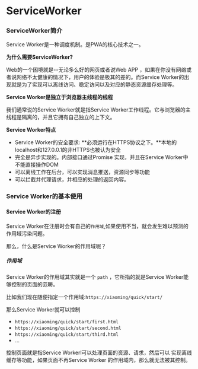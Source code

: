 # ServiceWorker

### ServiceWorker简介

Service Worker是一种调度机制。是PWA的核心技术之一。

**为什么需要ServiceWorker?**

Web的一个困境就是--无论多么好的网页或者说Web APP ，如果在你没有网络或者说网络不太健康的情况下，用户的体验是极其的差的。而Service Worker的出现就是为了实现可以离线访问、稳定访问以及对应的静态资源缓存处理等。

**Service Worker是独立于浏览器主线程的线程**

我们通常说的Service Worker就是指Service Worker工作线程。它与浏览器的主线程是隔离的，并且它拥有自己独立的上下文。

**Service Worker特点**

* Service Worker的安全要求: **必须运行在HTTPS协议之下。**本地的localhost和127.0.0.1的非HTTPS也被认为安全
* 完全是异步实现的。内部接口通过Promise 实现，并且在Service Worker中不能直接操作DOM
* 可以离线工作在后台，可以实现消息推送，资源同步等功能
* 可以拦截并代理请求，并相应的处理的返回内容。



### Service Worker的基本使用

#### Service Worker的注册

Service Worker在注册时会有自己的`作用域`,如果使用不当，就会发生难以预测的作用域污染问题。

那么，什么是Service Worker的作用域呢？

##### 作用域

Service Worker的作用域其实就是一个 `path` ，它所指的就是Service Worker能够控制的页面的范畴。

比如我们现在随便指定一个作用域:`https://xiaoming/quick/start/`

那么Service Worker就可以控制

* `https://xiaoming/quick/start/first.html`
* `https://xiaoming/quick/start/second.html`
* `https://xiaoming/quick/start/third.html`
* ...

控制页面就是指Service Workerl可以处理页面的资源、请求，然后可以 实现离线缓存等功能，如果页面不再Service Worker 的作用域内，那么就无法被其控制。

```javascript

```

